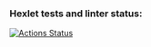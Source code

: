 ### Hexlet tests and linter status:
[![Actions Status](https://github.com/atnxrr/docker-project-74/actions/workflows/hexlet-check.yml/badge.svg)](https://github.com/atnxrr/docker-project-74/actions)
